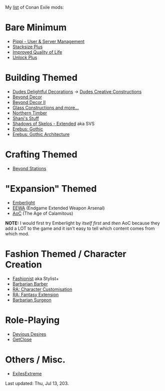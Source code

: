 My [list](https://www.reddit.com/r/ConanExiles/comments/14k8ihi/what_are_the_must_have_mods/jpqdokw/) of Conan Exile mods:

# Bare Minimum

* [Pippi - User & Server Management](https://steamcommunity.com/sharedfiles/filedetails/?id=880454836)
* [Stacksize Plus](https://steamcommunity.com/sharedfiles/filedetails/?id=1396310739)
* [Improved Quality of Life](https://steamcommunity.com/sharedfiles/filedetails/?id=2275543723)
* [Unlock Plus](https://steamcommunity.com/sharedfiles/filedetails/?id=877108545)

# Building Themed

* [Dudes Delightful Decorations](https://steamcommunity.com/sharedfiles/filedetails/?id=1934607107) -> [Dudes Creative Constructions](https://steamcommunity.com/sharedfiles/filedetails/?id=2806095907)
* [Beyond Decor](https://steamcommunity.com/sharedfiles/filedetails/?id=2474566370)
* [Beyond Decor II](https://steamcommunity.com/sharedfiles/filedetails/?id=2752945598)
* [Glass Constructions and more...](https://steamcommunity.com/sharedfiles/filedetails/?id=901911361)
* [Northern Timber](https://steamcommunity.com/sharedfiles/filedetails/?id=1928978003)
* [Shani's Stuff](https://steamcommunity.com/sharedfiles/filedetails/?id=1815573406)
* [Shadows of Skelos - Extended](https://steamcommunity.com/sharedfiles/filedetails/?id=1705201022) aka SVS
* [Erebus: Gothic](https://steamcommunity.com/sharedfiles/filedetails/?id=2686032948)
* [Erebus: Gothic Architecture](https://steamcommunity.com/sharedfiles/filedetails/?id=2686090605)

# Crafting Themed

* [Beyond Stations](https://steamcommunity.com/sharedfiles/filedetails/?id=2644416526)

# "Expansion" Themed

* [Emberlight](https://steamcommunity.com/sharedfiles/filedetails/?id=1369802940)
* [EEWA](https://steamcommunity.com/sharedfiles/filedetails/?id=1734383367) (Endgame Extended Weapon Arsenal)
* [AoC](https://steamcommunity.com/sharedfiles/filedetails/?id=1113901982) (The Age of Calamitous)

**NOTE:** I would first try Emberlight by _itself first_ and _then_ AoC because they add a LOT to the game and it isn't easy to tell which content comes from which mod.

# Fashion Themed / Character Creation

* [Fashionist](https://steamcommunity.com/sharedfiles/filedetails/?id=1159180273) aka Stylist+
* [Barbarian Barber](https://steamcommunity.com/sharedfiles/filedetails/?id=2050780234)
* [RA: Character Customisation](https://steamcommunity.com/sharedfiles/filedetails/?id=1542041983)
* [RA: Fantasy Extension](https://steamcommunity.com/sharedfiles/filedetails/?id=2128436572)
* [Barbarian Surgeon](https://steamcommunity.com/sharedfiles/filedetails/?id=2275573619)

# Role-Playing

* [Devious Desires](https://steamcommunity.com/sharedfiles/filedetails/?id=2300463941)
* [GetClose ](https://steamcommunity.com/sharedfiles/filedetails/?id=2259976102)

# Others / Misc.

* [ExilesExtreme](https://steamcommunity.com/sharedfiles/filedetails/?id=933782986)

Last updated: Thu, Jul 13, 203.
